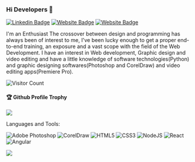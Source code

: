 ### Hi Developers 👋

[![Linkedin Badge](https://img.shields.io/badge/-Srikrishna-blue?style=flat-square&logo=Linkedin&logoColor=white&link=https://www.linkedin.com/in/srikrishna-mantrala-a88979145/)](https://www.linkedin.com/in/srikrishna-mantrala-a88979145/)
[![Website Badge](https://img.shields.io/badge/WebSite-Srikrishna-green)](https://www.Srikrishna)
[![Website Badge](https://img.shields.io/badge/StackOverflow-Srikrishna-yellow)](https://stackoverflow.com/users/19684725/sri-krishna)

I'm an
Enthusiast
The crossover between design and programming has always been of interest to me, I've been lucky enough to get a proper end-to-end training, an exposure and a vast scope with the field of the Web Development. I have an interest in Web development, Graphic design and video editing and have a little knowledge of software  technologies(Python) and graphic designing softwares(Photoshop and CorelDraw) and video editing apps(Premiere Pro).


![Visitor Count](https://profile-counter.glitch.me/srikrishna612/count.svg)

<div>
  <h4>🏆 Github Profile Trophy</h4>
  <a href="https://github.com/ryo-ma/github-profile-trophy">
    <img src="https://github-profile-trophy.vercel.app/?username=srikrishna612&column=7"/>
  </a>
</div>

Languages and Tools: 

<img alt="Adobe Photoshop" src="https://img.shields.io/badge/AdobePhotoshop-%23FF26BE.svg?style=flat-square&logo=adobephotoshop&logoColor=white"/> <img alt="CorelDraw" src="https://img.shields.io/badge/CorelDraw-%23F24E1E.svg?style=flat-square&logo=coreldraw&logoColor=white"/> <img alt="HTML5" src="https://img.shields.io/badge/html5-%23E34F26.svg?style=flat-square&logo=html5&logoColor=white"/> <img alt="CSS3" src="https://img.shields.io/badge/css3-%231572B6.svg?style=flat-square&logo=css3&logoColor=white"/> <img alt="NodeJS" src="https://img.shields.io/badge/node.js-%2343853D.svg?style=flat-square&logo=node-dot-js&logoColor=white"/> <img alt="React" src="https://img.shields.io/badge/react-%2320232a.svg?style=flat-square&logo=react&logoColor=%2361DAFB"/> <img alt="Angular" src="https://img.shields.io/badge/angular-%23DD0031.svg?flat-square&logo=angular&logoColor=white"/>

![](https://activity-graph.herokuapp.com/graph?username=srikrishna612&theme=react-dark&area=true)
<!--
**srikrishna612/srikrishna612** is a ✨ _special_ ✨ repository because its `README.md` (this file) appears on your GitHub profile.

Here are some ideas to get you started:

- 🔭 I’m currently working on ...
- 🌱 I’m currently learning ...
- 👯 I’m looking to collaborate on ...
- 🤔 I’m looking for help with ...
- 💬 Ask me about ...
- 📫 How to reach me: ...
- 😄 Pronouns: ...
- ⚡ Fun fact: ...
-->
